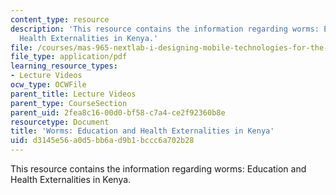 ```yaml
---
content_type: resource
description: 'This resource contains the information regarding worms: Education and
  Health Externalities in Kenya.'
file: /courses/mas-965-nextlab-i-designing-mobile-technologies-for-the-next-billion-users-fall-2008/d3145e56a0d5bb6ad9b1bccc6a702b28_MITMAS_965F08_Lec19_mg.pdf
file_type: application/pdf
learning_resource_types:
- Lecture Videos
ocw_type: OCWFile
parent_title: Lecture Videos
parent_type: CourseSection
parent_uid: 2fea8c16-00d0-bf58-c7a4-ce2f92360b8e
resourcetype: Document
title: 'Worms: Education and Health Externalities in Kenya'
uid: d3145e56-a0d5-bb6a-d9b1-bccc6a702b28
---
```

This resource contains the information regarding worms: Education and Health Externalities in Kenya.

